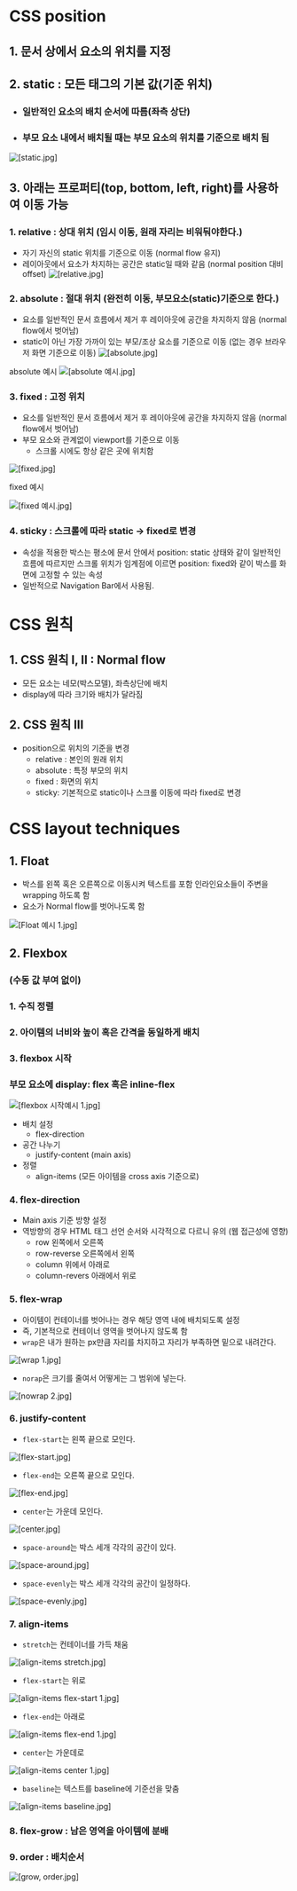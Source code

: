 # CSS position
## 1. 문서 상에서 요소의 위치를 지정
## 2. static : 모든 태그의 기본 값(기준 위치)
- ### 일반적인 요소의 배치 순서에 따름(좌측 상단)
- ### 부모 요소 내에서 배치될 때는 부모 요소의 위치를 기준으로 배치 됨

![[static.jpg]](https://github.com/star2871/TIL/blob/master/web/web%203%EC%9D%BC%EC%B0%A8/web%203%EC%9D%BC%EC%B0%A8%20%EB%B3%B5%EC%8A%B5/%EC%9D%B4%EB%AF%B8%EC%A7%80%20%EC%9E%90%EB%A3%8C/static.jpg)

## 3. 아래는 프로퍼티(top, bottom, left, right)를 사용하여 이동 가능
### 1. relative : 상대 위치 (임시 이동, 원래 자리는 비워둬야한다.)
- 자기 자신의 static 위치를 기준으로 이동 (normal flow 유지)
- 레이아웃에서 요소가 차지하는 공간은 static일 때와 같음 (normal position 대비 offset)
![[relative.jpg]](https://github.com/star2871/TIL/blob/master/web/web%203%EC%9D%BC%EC%B0%A8/web%203%EC%9D%BC%EC%B0%A8%20%EB%B3%B5%EC%8A%B5/%EC%9D%B4%EB%AF%B8%EC%A7%80%20%EC%9E%90%EB%A3%8C/relative.jpg)
### 2. absolute : 절대 위치 (완전히 이동, 부모요소(static)기준으로 한다.)
- 요소를 일반적인 문서 흐름에서 제거 후 레이아웃에 공간을 차지하지 않음 (normal flow에서 벗어남) 
- static이 아닌 가장 가까이 있는 부모/조상 요소를 기준으로 이동 (없는 경우 브라우저 화면 기준으로 이동)
![[absolute.jpg]](https://github.com/star2871/TIL/blob/master/web/web%203%EC%9D%BC%EC%B0%A8/web%203%EC%9D%BC%EC%B0%A8%20%EB%B3%B5%EC%8A%B5/%EC%9D%B4%EB%AF%B8%EC%A7%80%20%EC%9E%90%EB%A3%8C/absolute.jpg)

absolute 예시
![[absolute 예시.jpg]](https://github.com/star2871/TIL/blob/master/web/web%203%EC%9D%BC%EC%B0%A8/web%203%EC%9D%BC%EC%B0%A8%20%EB%B3%B5%EC%8A%B5/%EC%9D%B4%EB%AF%B8%EC%A7%80%20%EC%9E%90%EB%A3%8C/absolute%20%EC%98%88%EC%8B%9C.jpg)
### 3. fixed : 고정 위치
- 요소를 일반적인 문서 흐름에서 제거 후 레이아웃에 공간을 차지하지 않음 (normal flow에서 벗어남)
- 부모 요소와 관계없이 viewport를 기준으로 이동
	- 스크롤 시에도 항상 같은 곳에 위치함

![[fixed.jpg]](https://github.com/star2871/TIL/blob/master/web/web%203%EC%9D%BC%EC%B0%A8/web%203%EC%9D%BC%EC%B0%A8%20%EB%B3%B5%EC%8A%B5/%EC%9D%B4%EB%AF%B8%EC%A7%80%20%EC%9E%90%EB%A3%8C/fixed.jpg)

fixed 예시

![[fixed 예시.jpg]](https://github.com/star2871/TIL/blob/master/web/web%203%EC%9D%BC%EC%B0%A8/web%203%EC%9D%BC%EC%B0%A8%20%EB%B3%B5%EC%8A%B5/%EC%9D%B4%EB%AF%B8%EC%A7%80%20%EC%9E%90%EB%A3%8C/fixed%20%EC%98%88%EC%8B%9C.jpg)
### 4. sticky : 스크롤에 따라 static -> fixed로 변경
- 속성을 적용한 박스는 평소에 문서 안에서 position: static 상태와 같이 일반적인 흐름에 따르지만 스크롤 위치가 임계점에 이르면 position: fixed와 같이 박스를 화면에 고정할 수 있는 속성
- 일반적으로 Navigation Bar에서 사용됨.

# CSS 원칙
## 1. CSS 원칙 I, II : Normal flow 
- 모든 요소는 네모(박스모델), 좌측상단에 배치 
- display에 따라 크기와 배치가 달라짐
## 2. CSS 원칙 III
- position으로 위치의 기준을 변경 
	- relative : 본인의 원래 위치
	- absolute : 특정 부모의 위치
	- fixed : 화면의 위치
	- sticky: 기본적으로 static이나 스크롤 이동에 따라 fixed로 변경

# CSS layout techniques
## 1. Float
- 박스를 왼쪽 혹은 오른쪽으로 이동시켜 텍스트를 포함 인라인요소들이 주변을 wrapping 하도록 함 
- 요소가 Normal flow를 벗어나도록 함

![[Float 예시 1.jpg]](https://github.com/star2871/TIL/blob/master/web/web%203%EC%9D%BC%EC%B0%A8/web%203%EC%9D%BC%EC%B0%A8%20%EB%B3%B5%EC%8A%B5/%EC%9D%B4%EB%AF%B8%EC%A7%80%20%EC%9E%90%EB%A3%8C/Float%20%EC%98%88%EC%8B%9C.jpg)

## 2. Flexbox
### (수동 값 부여 없이) 
### 1. 수직 정렬 
### 2. 아이템의 너비와 높이 혹은 간격을 동일하게 배치
### 3. flexbox 시작
### 부모 요소에 display: flex 혹은 inline-flex
![[flexbox 시작예시 1.jpg]](https://github.com/star2871/TIL/blob/master/web/web%203%EC%9D%BC%EC%B0%A8/web%203%EC%9D%BC%EC%B0%A8%20%EB%B3%B5%EC%8A%B5/%EC%9D%B4%EB%AF%B8%EC%A7%80%20%EC%9E%90%EB%A3%8C/flexbox%20%EC%8B%9C%EC%9E%91%EC%98%88%EC%8B%9C.jpg)
- 배치 설정
	- flex-direction
- 공간 나누기
	- justify-content (main axis)
- 정렬 
	- align-items (모든 아이템을 cross axis 기준으로)
### 4. flex-direction
- Main axis 기준 방향 설정 
- 역방향의 경우 HTML 태그 선언 순서와 시각적으로 다르니 유의 (웹 접근성에 영향)
	- row 왼쪽에서 오른쪽
	- row-reverse 오른쪽에서 왼쪽
	- column 위에서 아래로
	- column-revers 아래에서 위로
### 5. flex-wrap
- 아이템이 컨테이너를 벗어나는 경우 해당 영역 내에 배치되도록 설정
- 즉, 기본적으로 컨테이너 영역을 벗어나지 않도록 함
- `wrap`은 내가 원하는 px만큼 자리를 차지하고 자리가 부족하면 밑으로 내려간다.

![[wrap 1.jpg]](https://github.com/star2871/TIL/blob/master/web/web%203%EC%9D%BC%EC%B0%A8/web%203%EC%9D%BC%EC%B0%A8%20%EB%B3%B5%EC%8A%B5/%EC%9D%B4%EB%AF%B8%EC%A7%80%20%EC%9E%90%EB%A3%8C/wrap.jpg)
- `norap`은 크기를 줄여서 어떻게는 그 범위에 넣는다.

![[nowrap 2.jpg]](https://github.com/star2871/TIL/blob/master/web/web%203%EC%9D%BC%EC%B0%A8/web%203%EC%9D%BC%EC%B0%A8%20%EB%B3%B5%EC%8A%B5/%EC%9D%B4%EB%AF%B8%EC%A7%80%20%EC%9E%90%EB%A3%8C/nowrap.jpg)
### 6. justify-content
- `flex-start`는 왼쪽 끝으로 모인다.

![[flex-start.jpg]](https://github.com/star2871/TIL/blob/master/web/web%203%EC%9D%BC%EC%B0%A8/web%203%EC%9D%BC%EC%B0%A8%20%EB%B3%B5%EC%8A%B5/%EC%9D%B4%EB%AF%B8%EC%A7%80%20%EC%9E%90%EB%A3%8C/flex-start.jpg)
- `flex-end`는 오른쪽 끝으로 모인다.

![[flex-end.jpg]](https://github.com/star2871/TIL/blob/master/web/web%203%EC%9D%BC%EC%B0%A8/web%203%EC%9D%BC%EC%B0%A8%20%EB%B3%B5%EC%8A%B5/%EC%9D%B4%EB%AF%B8%EC%A7%80%20%EC%9E%90%EB%A3%8C/flex-end.jpg)
- `center`는 가운데 모인다.

![[center.jpg]](https://github.com/star2871/TIL/blob/master/web/web%203%EC%9D%BC%EC%B0%A8/web%203%EC%9D%BC%EC%B0%A8%20%EB%B3%B5%EC%8A%B5/%EC%9D%B4%EB%AF%B8%EC%A7%80%20%EC%9E%90%EB%A3%8C/center.jpg)
- `space-around`는 박스 세개 각각의 공간이 있다.

![[space-around.jpg]](https://github.com/star2871/TIL/blob/master/web/web%203%EC%9D%BC%EC%B0%A8/web%203%EC%9D%BC%EC%B0%A8%20%EB%B3%B5%EC%8A%B5/%EC%9D%B4%EB%AF%B8%EC%A7%80%20%EC%9E%90%EB%A3%8C/space-around.jpg)
- `space-evenly`는 박스 세개 각각의 공간이 일정하다.

![[space-evenly.jpg]](https://github.com/star2871/TIL/blob/master/web/web%203%EC%9D%BC%EC%B0%A8/web%203%EC%9D%BC%EC%B0%A8%20%EB%B3%B5%EC%8A%B5/%EC%9D%B4%EB%AF%B8%EC%A7%80%20%EC%9E%90%EB%A3%8C/space-evenly.jpg)
### 7. align-items
- `stretch`는 컨테이너를 가득 채움

![[align-items stretch.jpg]](https://github.com/star2871/TIL/blob/master/web/web%203%EC%9D%BC%EC%B0%A8/web%203%EC%9D%BC%EC%B0%A8%20%EB%B3%B5%EC%8A%B5/%EC%9D%B4%EB%AF%B8%EC%A7%80%20%EC%9E%90%EB%A3%8C/align-items%20stretch.jpg)
- `flex-start`는 위로

![[align-items flex-start 1.jpg]](https://github.com/star2871/TIL/blob/master/web/web%203%EC%9D%BC%EC%B0%A8/web%203%EC%9D%BC%EC%B0%A8%20%EB%B3%B5%EC%8A%B5/%EC%9D%B4%EB%AF%B8%EC%A7%80%20%EC%9E%90%EB%A3%8C/align-items%20flex-start.jpg)
- `flex-end`는 아래로

![[align-items flex-end 1.jpg]](https://github.com/star2871/TIL/blob/master/web/web%203%EC%9D%BC%EC%B0%A8/web%203%EC%9D%BC%EC%B0%A8%20%EB%B3%B5%EC%8A%B5/%EC%9D%B4%EB%AF%B8%EC%A7%80%20%EC%9E%90%EB%A3%8C/align-items%20flex-end.jpg)
- `center`는 가운데로

![[align-items center 1.jpg]](https://github.com/star2871/TIL/blob/master/web/web%203%EC%9D%BC%EC%B0%A8/web%203%EC%9D%BC%EC%B0%A8%20%EB%B3%B5%EC%8A%B5/%EC%9D%B4%EB%AF%B8%EC%A7%80%20%EC%9E%90%EB%A3%8C/align-items%20center.jpg)
- `baseline`는 텍스트를 baseline에 기준선을 맞춤

![[align-items baseline.jpg]](https://github.com/star2871/TIL/blob/master/web/web%203%EC%9D%BC%EC%B0%A8/web%203%EC%9D%BC%EC%B0%A8%20%EB%B3%B5%EC%8A%B5/%EC%9D%B4%EB%AF%B8%EC%A7%80%20%EC%9E%90%EB%A3%8C/align-items%20baseline.jpg)
### 8. flex-grow : 남은 영역을 아이템에 분배
### 9. order : 배치순서
![[grow, order.jpg]](https://github.com/star2871/TIL/blob/master/web/web%203%EC%9D%BC%EC%B0%A8/web%203%EC%9D%BC%EC%B0%A8%20%EB%B3%B5%EC%8A%B5/%EC%9D%B4%EB%AF%B8%EC%A7%80%20%EC%9E%90%EB%A3%8C/grow%2C%20order.jpg)
